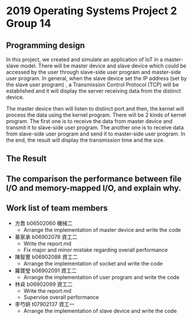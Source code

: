 # 2019 Operating Systems Project 2 Group 14 
## Programming design

In this project, we created and simulate an application of IoT in a master-slave model. There will be master device and slave device which could be accessed by the user through slave-side user program and master-side user program. In general, when the slave device set the IP address (set by the slave user program) , a Transmission Control Protocol (TCP) will be established and it will display the server receiving data from the distinct device. 
   
The master device then will listen to distinct port and then, the kernel will process the data using the kernel program. There will be 2 kinds of kernel program. The first one is to receive the data from master device and transmit it to slave-side user program. The another one is to receive data from slave-side user program and send it to master-side user program. In the end, the result will display the transmission time and the size.

## The Result


## The comparison the performance between file I/O and memory-mapped I/O, and explain why.

## Work list of team members

* 方喬 b06502060 機械二 
    *  Arrange the implementation of master device and write the code
* 綦家承 b06902078 資工二
    * Write the report.md
    * Fix major and minor mistake regarding overall performance
* 陳智豐 b06902088 資工二 
    * Arrange the implementation of socket and write the code
* 羅寶瑩 b06902091 資工二 
    * Arrange the implementation of user program and write the code
* 林貞 b06902099 資工二
    * Write the report.md
    * Supervise overall performance
* 李芍妍 t07902137 資工一 
    * Arrange the implementation of slave device and write the code

